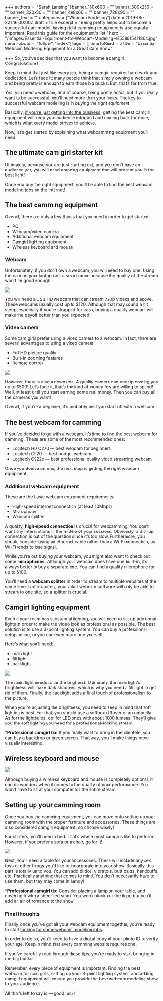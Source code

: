 +++
authors = ["Sarah Lansing"]
banner_160x600 = ""
banner_300x250 = ""
banner_320x50 = ""
banner_468x60 = ""
banner_728x90 = ""
banner_text = ""
categories = ["Webcam Modeling"]
date = 2019-05-22T16:00:00Z
draft = true
excerpt = "Being pretty helps but to become a successful cam model, having right camming equipment is also equally important. Read this guide for the equipment&#039;s list."
hero = "/images/Essential-Equipment-for-Webcam-Modeling-e1558615411804.jpg"
meta_robots = ["follow", "index"]
tags = []
timeToRead = 5
title = "Essential Webcam Modeling Equipment for a Great Cam Show"

+++
So, you’ve decided that you want to become a camgirl. Congratulations!

Keep in mind that just like every job, being a camgirl requires hard work and dedication. Let’s face it; many people think that simply owning a webcam and being pretty is enough to earn those big bucks. But, that’s far from true!

_Yes_, you need a webcam, and of course, being pretty _helps_, but if you really want to be successful, you’ll need more than your looks. The key to successful webcam modeling is in _buying the right equipment_.

Basically, [if you’re just getting into the business](/become-webcam-model/ "Become Webcam Model"), getting the best camgirl equipment will keep your audience intrigued and coming back for more, which is what every model strives to achieve.

Now, let’s get started by explaining what webcamming equipment you’ll need.

## The ultimate cam girl starter kit

Ultimately, because you are just starting out, and you don’t have an audience yet, you will need amazing equipment that will present you in the best light!

Once you buy the right equipment, you’ll be able to find the best webcam modeling jobs on the internet!

## The best camming equipment

Overall, there are only a few things that you need in order to get started:

* PC
* Webcam/video camera
* Additional webcam equipment
* Camgirl lighting equipment
* Wireless keyboard and mouse

### Webcam

Unfortunately, if you don’t own a webcam, you will need to buy one. Using the cam on your laptop isn’t a smart move because the quality of the stream won’t be good enough.

![](/images/High-Quality-Webcam-e1558615716336.jpg)

You will need a USB HD webcam that can stream 720p videos and above. These webcams usually cost up to $120. Although that may sound a bit steep, especially if you’re strapped for cash, buying a quality webcam will make the payoff better than you expected!

### Video camera

Some cam girls prefer using a video camera to a webcam. In fact, there are several advantages to using a video camera:

* Full HD picture quality
* Built-in zooming features
* Remote control

![](/images/Using-Video-Camera-as-a-Webcam-e1558674706520.jpg)

However, there is also a downside. A quality camera can end up costing you up to $500! Let’s face it, that’s the kind of money few are willing to spend! Well, at least until you start earning some real money. Then you can buy all the cameras you want!

Overall, if you’re a beginner, it’s probably best you start off with a webcam.

## The best webcam for camming

If you’ve decided to go with a webcam, it’s time to find the best webcam for camming. These are some of the most recommended ones:

* Logitech HD C270 ― best webcam for beginners
* Logitech C920 ― best budget webcam
* Logitech C922x ― best professional quality video streaming webcam

Once you decide on one, the next step is getting the right webcam equipment.

### Additional webcam equipment

These are the basic webcam equipment requirements:

* High-speed internet connection (at least 10Mbps)
* Microphone
* Webcam splitter

A quality, **high-speed connection** is crucial for webcamming. You don’t want any interruptions in the middle of your sessions. Obviously, a dial-up connection is out of the question since it’s too slow. Furthermore, you should consider using an ethernet cable rather than a Wi-Fi connection, as Wi-Fi tends to lose signal.

While you’re out buying your webcam, you might also want to check out some **microphones**. Although your webcam does have one built-in, it’s always better to buy a separate one. You can find a quality microphone for up to $100.

You’ll need a **webcam splitter** in order to stream to multiple websites at the same time. Unfortunately, your adult webcam software will only be able to stream to one site, so a splitter is crucial.

## Camgirl lighting equipment

Even if your room has substantial lighting, you will need to set up additional lights in order to make the video look as professional as possible. The best solution is to use a 3-point lighting system. You can buy a professional setup online, or you can even make one yourself.

Here’s what you’ll need:

* main light
* fill light
* backlight

![](/images/Camgirl-Lighting-e1558674866416.jpg)

The main light needs to be the brightest. Ultimately, the main light’s brightness will make dark shadows, which is why you need a fill light to get rid of them. Finally, the backlight adds a final touch of professionalism to the picture.

When you’re adjusting the brightness, you need to keep in mind that soft lighting is best. For that, you should use a softbox diffuser or an umbrella. As for the lightbulbs, opt for LED ones with about 1000 lumens. They’ll give you the soft lighting you need for a professional-looking stream.

***Professional camgirl tip:** If you really want to bring in the clientele, you can buy a backdrop or green screen. That way, you’ll make things more visually interesting.

## Wireless keyboard and mouse

![](/images/Wireless-Keyboard-and-Mouse-for-Webcam-Show-e1558675006391.jpg)

Although buying a wireless keyboard and mouse is completely optional, it can do wonders when it comes to the quality of your performance. You won’t have to sit at your computer for the entire stream.

## Setting up your camming room

Once you buy the camming equipment, you can move onto setting up your camming room with the proper furniture and accessories. These things are also considered camgirl equipment, so choose wisely!

For starters, you’ll need a bed. That’s where most camgirls like to perform. However, if you prefer a sofa or a chair, go for it!

![](/images/Setting-up-the-Camming-Area-e1558675137595.jpg)

Next, you’ll need a table for your accessories. These will include any sex toys or other things you’d like to incorporate into your show. Basically, this part is totally up to you. You can add dildos, vibrators, butt plugs, handcuffs, etc. Practically anything that comes to mind. You don’t necessarily have to use them, but they may come in handy!

***Professional camgirl tip:** Consider placing a lamp on your table, and covering it with a sheer red scarf. You won’t block out the light, but you’ll add an air of romance to the show.

### Final thoughts

Finally, once you’ve got all your webcam equipment together, you’re ready to start [looking for some webcam modeling jobs](/best-webcam-modeling-jobs-for-cam-girls/ "Best Webcam Modeling Jobs For Cam Girls").

In order to do so, you’ll need to have a digital copy of your photo ID to verify your age. Keep in mind that every camming website requires one.

If you’ve carefully read through these tips, you’re ready to start bringing in the big bucks!

Remember, every piece of equipment is important. Finding the best webcam for cam girls, setting up your 3-point lighting system, and adding camgirl equipment will ensure you provide the best webcam modeling show to your audience.

All that’s left to say is ― good luck!